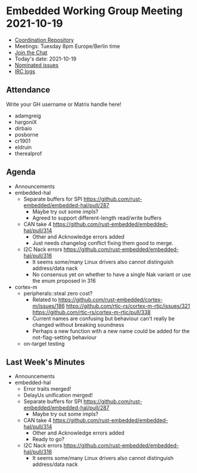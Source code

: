 # Embedded Working Group Meeting 2021-10-19

* [Coordination Repository]
* Meetings: Tuesday 8pm Europe/Berlin time
* [Join the Chat]
* Today's date: 2021-10-19
* [Nominated issues](https://github.com/search?q=org%3Arust-embedded+label%3Anominated+is%3Aopen&type=Issues)
* [IRC logs]

[Coordination Repository]: https://github.com/rust-embedded/wg
[Join the Chat]: https://riot.im/app/#/room/#rust-embedded:matrix.org
[IRC logs]: https://libera.irclog.whitequark.org/rust-embedded/2021-10-19

## Attendance

Write your GH username or Matrix handle here!

* adamgreig
* hargoniX
* dirbaio
* posborne
* cr1901
* eldruin
* therealprof


## Agenda

* Announcements
* embedded-hal
    * Separate buffers for SPI https://github.com/rust-embedded/embedded-hal/pull/287
        * Maybe try out some impls?
        * Agreed to support different-length read/write buffers
    * CAN take 4 https://github.com/rust-embedded/embedded-hal/pull/314
        * Other and Acknowledge errors added
        * Just needs changelog conflict fixing them good to merge.
    * I2C Nack errors https://github.com/rust-embedded/embedded-hal/pull/316
        * It seems some/many Linux drivers also cannot distinguish address/data nack
        * No consensus yet on whether to have a single Nak variant or use the enum proposed in 316
* cortex-m
    * peripherals::steal zero cost?
        * Related to https://github.com/rust-embedded/cortex-m/issues/186 https://github.com/rtic-rs/cortex-m-rtic/issues/321 https://github.com/rtic-rs/cortex-m-rtic/pull/338
        * Current names are confusing but behaviour can't really be changed without breaking soundness
        * Perhaps a new function with a new name could be added for the not-flag-setting behaviour
    * on-target testing


## Last Week's Minutes

* Announcements
* embedded-hal
    * Error traits merged!
    * DelayUs unification merged!
    * Separate buffers for SPI https://github.com/rust-embedded/embedded-hal/pull/287
        * Maybe try out some impls?
    * CAN take 4 https://github.com/rust-embedded/embedded-hal/pull/314
        * Other and Acknowledge errors added
        * Ready to go?
    * I2C Nack errors https://github.com/rust-embedded/embedded-hal/pull/316
        * It seems some/many Linux drivers also cannot distinguish address/data nack
